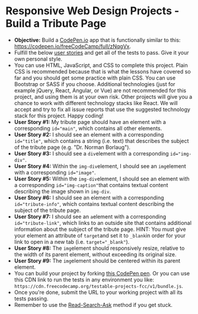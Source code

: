 # Responsive Web Design Projects - Build a Tribute Page

- **Objective:** Build a [CodePen.io](https://codepen.io/) app that is functionally similar to this: <https://codepen.io/freeCodeCamp/full/zNqgVx>.
- Fulfill the below [user stories](https://en.wikipedia.org/wiki/User_story) and get all of the tests to pass. Give it your own personal style.
- You can use HTML, JavaScript, and CSS to complete this project. Plain CSS is recommended because that is what the lessons have covered so far and you should get some practice with plain CSS. You can use Bootstrap or SASS if you choose. Additional technologies (just for example jQuery, React, Angular, or Vue) are not recommended for this project, and using them is at your own risk. Other projects will give you a chance to work with different technology stacks like React. We will accept and try to fix all issue reports that use the suggested technology stack for this project. Happy coding!
- **User Story #1:** My tribute page should have an element with a corresponding `id="main"`, which contains all other elements.
- **User Story #2:** I should see an element with a corresponding `id="title"`, which contains a string (i.e. text) that describes the subject of the tribute page (e.g. "Dr. Norman Borlaug").
- **User Story #3:** I should see a `div`element with a corresponding `id="img-div"`.
- **User Story #4:** Within the `img-div`element, I should see an `img`element with a corresponding `id="image"`.
- **User Story #5:** Within the `img-div`element, I should see an element with a corresponding `id="img-caption"`that contains textual content describing the image shown in `img-div`.
- **User Story #6:** I should see an element with a corresponding `id="tribute-info"`, which contains textual content describing the subject of the tribute page.
- **User Story #7:** I should see an `a`element with a corresponding `id="tribute-link"`, which links to an outside site that contains additional information about the subject of the tribute page. HINT: You must give your element an attribute of `target`and set it to `_blank`in order for your link to open in a new tab (i.e. `target="_blank"`).
- **User Story #8:** The `img`element should responsively resize, relative to the width of its parent element, without exceeding its original size.
- **User Story #9:** The `img`element should be centered within its parent element.
- You can build your project by forking [this CodePen pen](http://codepen.io/freeCodeCamp/pen/MJjpwO). Or you can use this CDN link to run the tests in any environment you like: `https://cdn.freecodecamp.org/testable-projects-fcc/v1/bundle.js`.
- Once you're done, submit the URL to your working project with all its tests passing.
- Remember to use the [Read-Search-Ask](https://forum.freecodecamp.org/t/how-to-get-help-when-you-are-stuck/19514) method if you get stuck.